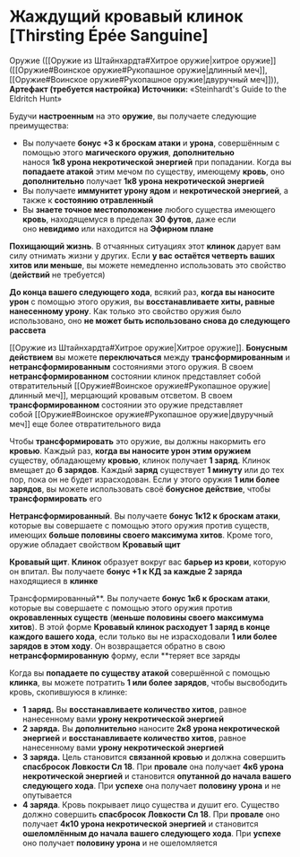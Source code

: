 # Жаждущий кровавый клинок [Thirsting Épée Sanguine]

Оружие ([[Оружие из Штайнхардта#Хитрое оружие|хитрое оружие]] ([[Оружие#Воинское оружие#Рукопашное оружие|длинный меч]], [[Оружие#Воинское оружие#Рукопашное оружие|двуручный меч]])), **Артефакт (требуется настройка)**
**Источники:** «Steinhardt's Guide to the Eldritch Hunt»

Будучи **настроенным** на это **оружие**, вы получаете следующие преимущества:

- Вы получаете **бонус +3 к броскам атаки** и **урона**, совершённым с помощью этого **магического оружия**, **дополнительно** нанося **1к8 урона некротической энергией** при попадании. Когда вы **попадаете атакой** этим мечом по существу, имеющему **кровь**, оно **дополнительно** получает **1к8 урона некротической энергией**
- Вы получаете **иммунитет урону ядом** и **некротической энергией**, а также к **состоянию отравленный**
- Вы **знаете точное местоположение** любого существа имеющего **кровь**, находящемуся в пределах **30 футов**, даже если оно **невидимо** или находится на **Эфирном плане**

**Похищающий жизнь**. В отчаянных ситуациях этот **клинок** дарует вам силу отнимать жизни у других. Если **у вас остаётся четверть ваших хитов или меньше**, вы можете немедленно использовать это свойство (**действий** не требуется)

**До конца вашего следующего хода**, всякий раз, **когда вы наносите урон** с помощью этого оружия, вы **восстанавливаете хиты, равные нанесенному урону**. Как только это свойство оружия было использовано, оно **не может быть использовано снова до следующего рассвета**

[[Оружие из Штайнхардта#Хитрое оружие|Хитрое оружие]]. **Бонусным действием** вы можете **переключаться** между **трансформированным** и **нетрансформированным** состояниями этого оружия. В своем **нетрансформированном** состоянии клинок представляет собой отвратительный [[Оружие#Воинское оружие#Рукопашное оружие|длинный меч]], мерцающий кровавым отсветом. В своем **трансформированном** состоянии это оружие представляет собой [[Оружие#Воинское оружие#Рукопашное оружие|двуручный меч]] еще более отвратительного вида

Чтобы **трансформировать** это оружие, вы должны накормить его **кровью**. Каждый раз, **когда вы наносите урон этим оружием** существу, обладающему **кровью**, клинок получает **1 заряд**. Клинок вмещает до **6 зарядов**. Каждый **заряд** существует **1 минуту** или до тех пор, пока он не будет израсходован. Если у этого оружия **1 или более зарядов**, вы можете использовать своё **бонусное действие**, чтобы **трансформировать** его

**Нетрансформированный**. Вы получаете **бонус 1к12 к броскам атаки**, которые вы совершаете с помощью этого оружия против существ, имеющих **больше половины своего максимума хитов**. Кроме того, оружие обладает свойством **Кровавый щит**

**Кровавый щит**. **Клинок** образует вокруг вас **барьер из крови**, которую он впитал. Вы получаете **бонус +1 к КД за каждые 2 заряда** находящиеся в **клинке**

Трансформированный**. Вы получаете **бонус 1к6 к броскам атаки**, которые вы совершаете с помощью этого оружия против **окровавленных существ** (**меньше половины своего максимума хитов**). В этой форме **Кровавый клинок расходует 1 заряд в конце каждого вашего хода**, если только вы не израсходовали **1 или более зарядов в этом ходу**. Он возвращается обратно в свою **нетрансформированную** форму, если **теряет все заряды

Когда вы **попадаете по существу атакой** совершённой с помощью **клинка**, вы можете потратить **1 или более зарядов**, чтобы высвободить кровь, скопившуюся в клинке:

- **1 заряд.** Вы **восстанавливаете количество хитов**, равное нанесенному вами **урону некротической энергией**
- **2 заряда.** Вы **дополнительно** наносите **2к8 урона некротической энергией** и **восстанавливаете количество хитов**, равное нанесенному вами **урону некротической энергией**
- **3 заряда.** Цель становится **связанной кровью** и должна совершить **спасбросок Ловкости Сл 18**. При **провале** она получает **4к6 урона некротической энергией** и становится **опутанной до начала вашего следующего хода**. При **успехе** она получает **половину урона** и не опутывается
- **4 заряда**. Кровь покрывает лицо существа и душит его. Существо должно совершить **спасбросок Ловкости Сл 18**. При **провале** оно получает **4к10 урона некротической энергией** и становится **ошеломлённым до начала вашего следующего хода**. При **успехе** оно получает **половину урона** и не ошеломляется